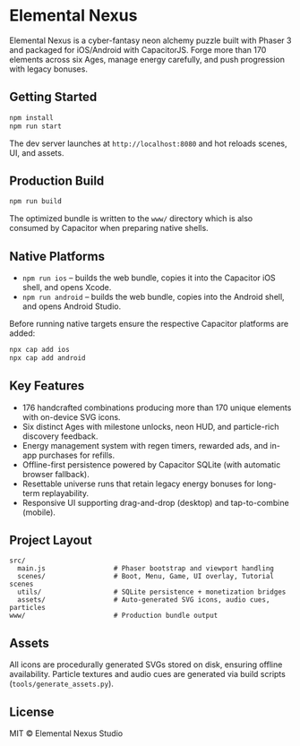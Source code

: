 # Elemental Nexus

Elemental Nexus is a cyber-fantasy neon alchemy puzzle built with Phaser 3 and packaged for iOS/Android with CapacitorJS. Forge more than 170 elements across six Ages, manage energy carefully, and push progression with legacy bonuses.

## Getting Started

```bash
npm install
npm run start
```

The dev server launches at `http://localhost:8080` and hot reloads scenes, UI, and assets.

## Production Build

```bash
npm run build
```

The optimized bundle is written to the `www/` directory which is also consumed by Capacitor when preparing native shells.

## Native Platforms

* `npm run ios` – builds the web bundle, copies it into the Capacitor iOS shell, and opens Xcode.
* `npm run android` – builds the web bundle, copies into the Android shell, and opens Android Studio.

Before running native targets ensure the respective Capacitor platforms are added:

```bash
npx cap add ios
npx cap add android
```

## Key Features

- 176 handcrafted combinations producing more than 170 unique elements with on-device SVG icons.
- Six distinct Ages with milestone unlocks, neon HUD, and particle-rich discovery feedback.
- Energy management system with regen timers, rewarded ads, and in-app purchases for refills.
- Offline-first persistence powered by Capacitor SQLite (with automatic browser fallback).
- Resettable universe runs that retain legacy energy bonuses for long-term replayability.
- Responsive UI supporting drag-and-drop (desktop) and tap-to-combine (mobile).

## Project Layout

```
src/
  main.js                 # Phaser bootstrap and viewport handling
  scenes/                 # Boot, Menu, Game, UI overlay, Tutorial scenes
  utils/                  # SQLite persistence + monetization bridges
  assets/                 # Auto-generated SVG icons, audio cues, particles
www/                      # Production bundle output
```

## Assets

All icons are procedurally generated SVGs stored on disk, ensuring offline availability. Particle textures and audio cues are generated via build scripts (`tools/generate_assets.py`).

## License

MIT © Elemental Nexus Studio
